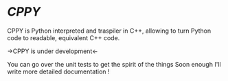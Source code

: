 # _CPPY_

CPPY is Python interpreted and traspiler in C++, allowing to turn Python code to readable, equivalent C++ code.

->CPPY is under development<-

You can go over the unit tests to get the spirit of the things
Soon enough I'll write more detailed documentation !
